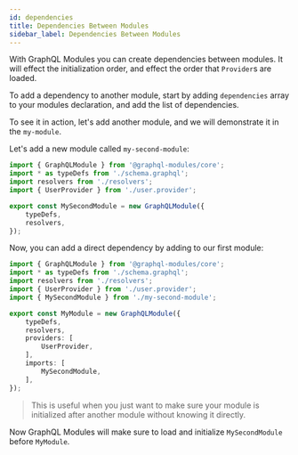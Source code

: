 ```yaml
---
id: dependencies
title: Dependencies Between Modules
sidebar_label: Dependencies Between Modules
---
```


With GraphQL Modules you can create dependencies between modules. It will effect the initialization order, and effect the order that `Provider`s are loaded.

To add a dependency to another module, start by adding `dependencies` array to your modules declaration, and add the list of dependencies.

To see it in action, let's add another module, and we will demonstrate it in the `my-module`.

Let's add a new module called `my-second-module`:

```typescript
import { GraphQLModule } from '@graphql-modules/core';
import * as typeDefs from './schema.graphql';
import resolvers from './resolvers';
import { UserProvider } from './user.provider';

export const MySecondModule = new GraphQLModule({
    typeDefs,
    resolvers,
});
```

Now, you can add a direct dependency by adding to our first module:

```typescript
import { GraphQLModule } from '@graphql-modules/core';
import * as typeDefs from './schema.graphql';
import resolvers from './resolvers';
import { UserProvider } from './user.provider';
import { MySecondModule } from './my-second-module';

export const MyModule = new GraphQLModule({
    typeDefs,
    resolvers,
    providers: [
        UserProvider,
    ],
    imports: [
        MySecondModule,
    ],
});
```

> This is useful when you just want to make sure your module is initialized after another module without knowing it directly.

Now GraphQL Modules will make sure to load and initialize `MySecondModule` before `MyModule`.
